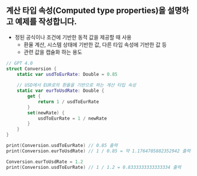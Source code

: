 ## 계산 타입 속성(Computed type properties)을 설명하고 예제를 작성합니다.

- 정된 공식이나 조건에 기반한 동적 값을 제공할 때 사용
    - 환율 계산, 시스템 상태에 기반한 값, 다른 타입 속성에 기반한 값 등
    - 관련 값을 캡슐화 하는 용도
```swift
// GPT 4.0
struct Conversion {
    static var usdToEurRate: Double = 0.85
    
    // USD에서 EUR로의 환율을 기반으로 하는 계산 타입 속성
    static var eurToUsdRate: Double {
        get {
            return 1 / usdToEurRate
        }
        set(newRate) {
            usdToEurRate = 1 / newRate
        }
    }
}

print(Conversion.usdToEurRate) // 0.85 출력
print(Conversion.eurToUsdRate) // 1 / 0.85 = 약 1.1764705882352942 출력

Conversion.eurToUsdRate = 1.2
print(Conversion.usdToEurRate) // 1 / 1.2 = 0.8333333333333334 출력
```